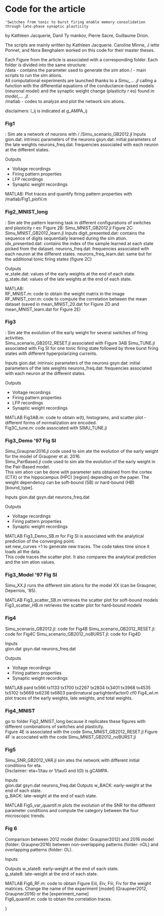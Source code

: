 
# Code for the article 
    'Switches from tonic to burst firing enable memory consolidation through late-phase synaptic plasticity    
by Kathleen Jacquerie, Danil Ty mankov, Pierre Sacre, Guillaume Drion.  

The scripts are mainly written by Kathleen Jacquerie. 
Caroline Minne, J iette Ponnet, and Nora Benghalem worked on this code for their master theses.


Each Figure from the article is associated with a corresponding folder. 
Each folder is divided into the same structure:  
/data - contains the parameter used to generate the sim ation 
/  - main scripts to run the sim ations.  
All computational experiments are launched thanks to a *Simu_... .jl* calling a function with the differential equations of the conductance-based models (neuronal model) and the synaptic weight change (plasticity r es) found in *model_... .jl*.  
/matlab - codes to analyze and plot the network sim ations.  

disclaimers: 
l_ij is indicated at g_AMPA_ij 

### Fig1
 : Sim ate a network of neurons with / /Simu_scenario_GB2012.jl 
Inputs
gion.dat: intrinsic parameters of the neurons 
gsyn.dat: initial parameters of the late weights 
neurons_freq.dat: frequencies associated with each neuron at the different states.

Outputs
- Voltage recordings
- Firing pattern properties
- LFP recordings
- Synaptic weight recordings

MATLAB: Plot traces and quantify firing pattern properties with /matlab/Fig1_plotV.m 

### Fig2_MNIST_long
 : Sim ate the pattern learning task in different configurations of switches and plasticity r es:
Figure 2B: Simu_MNIST_GB2012.jl
Figure 2C: Simu_MNIST_GB2012_learn.jl
Inputs
digit_presented.dat: contains the sequence of digits sequentially learned during the sim ation. 
idx_presented.dat: contains the index of the sample learned at each state picked from the dataset. 
neurons_freq.dat: frequencies associated with each neuron at the different states.
neurons_freq_learn.dat: same but for the additional tonic firing states (figure 2C)

   Outputs     
w_state.dat: values of the early weights at the end of each state.  
g_state.dat: values of the late weights at the end of each state.  
 
MATLAB:  
RF_MNIST.m: code to obtain the weight matrix in the image 
RF_MNIST_corr.m: code to compute the correlation between the mean dataset (saved in mean_MNIST_20.dat for Figure 2D and mean_MNIST_learn.dat for Figure 2E) 
 
### Fig3 
 : Sim ate the evolution of the early weight for several switches of firing activities.  
Simu_scenario_GB2012_RESET.jl associated with Figure 3AB 
Simu_TUNE.jl associated with Fig SI for one tonic firing state followed by three burst firing states with different hyperpolarizing currents.  
 
   Inputs 
    gion.dat: intrinsic parameters of the neurons 
gsyn.dat: initial parameters of the late weights 
neurons_freq.dat: frequencies associated with each neuron at the different states. 
 
   Outputs     
- Voltage recordings 
- Firing pattern properties 
- LFP recordings 
- Synaptic weight recordings 
 
MATLAB 
Fig3AB.m: code to obtain w(t), histograms, and scatter plot - different forms of normalization are encoded.  
Fig3C_tune.m: code associated with SIMU_TUNE.jl 
 
 
### Fig3_Demo  '97 Fig SI 
  
Simu_Graupner2016.jl  code used to sim ate the evolution of the early weight for the model of Graupner et al. 2016.  
Simu_PairBased.jl code used to sim ate the evolution of the early weight in the Pair-Based model.  
This sim ation can be done with parameter sets obtained from the cortex (CTX) or the hippocampus (HPC) [region] depending on the paper. The weight dependency can be soft-bound (SB) or hard-bound (HB) [bound_type].  
 
   Inputs 
    gion.dat 
gsyn.dat 
neurons_freq.dat 
 
   Outputs     
- Voltage recordings 
- Firing pattern properties 
- Synaptic weight recordings 
 
MATLAB 
Fig3_Demo_SB.m for Fig SI is associated with the analytical prediction of the converging point.  
set new_curves =1 to generate new traces. The code takes time since it loads all the data.  
This code traces the scatter plot. It also compares the analytical prediction and the sim ation values.  
 
###  Fig3_Model  '97 Fig SI 
  
Simu_XX.jl runs the different sim ations for the model     XX     (can be Graupner, Deperrois,  '85).  
 
MATLAB 
Fig3_scatter_SB.m retrieves the scatter plot for soft-bound models 
Fig3_scatter_HB.m retrieves the scatter plot for hard-bound models 
 
 
### Fig4 
  
Simu_scenario_GB2012.jl: code for Fig4B 
Simu_scenario_GB2012_RESET.jl: code for Fig4C 
Simu_scenario_GB2012_noBURST.jl: code for Fig4D 
 
   Inputs     
gion.dat 
gsyn.dat 
neurons_freq.dat 
 
   Outputs     
- Voltage recordings 
- Firing pattern properties 
- Synaptic weight recordings 
 
MATLAB 
 pard tx566 tx1133 tx1700 tx2267 tx2834 tx3401 tx3968 tx4535 tx5102 tx5669 tx6236 tx6803 pardirnatural partightenfactor0
 cf0 Fig4_wl.m plot traces of the early weights, late weights, and total weights.  
 
### Fig4_MNIST 
go to folder Fig2_MNIST_long because it replicates these figures with different combinations of switches and plasticity.  
Figure 4E is associated with the code Simu_MNIST_GB2012_RESET.jl 
Figure 4F is accociated with the code Simu_MNIST_GB2012_noBURST.jl 
 
 
### Fig5 
  
Simu_SNR_GB2012_VAR.jl sim ates the network with different initial conditions for eta.  
Disclaimer: eta=1/tau or 1/tauG 
and l(0) is gCAMPA.  
 
Inputs     
gion.dat 
gsyn.dat 
neurons_freq.dat 
Outputs 
w_BACK: early-weight at the end of each state.  
g_BACK: late-weight at the end of each state. 
 
MATLAB 
Fig5_var_quantif.m plots the evolution of the SNR for the different parameter conditions and compute the category between the four microscopic trends.  
 
### Fig 6 
Comparison between 2012 model (folder: Graupner2012) and 2016 model (folder: Graupner2016) between non-overlapping patterns (folder: nOL) and overlapping patterns (folder: OL).  

   Inputs     

   Outputs 
  w_state8: early-weight at the end of each state.  
g_state8: late-weight at the end of each state. 
 
 
MATLAB 
Fig6_RF.m: code to obtain Figure Eiii, Eiv, Fiii, Fiv for the weight matrices. Change the name of the experiment  [model] (Graupner2012, Graupner2016) or the [experiment_name]  
Fig6_quantif.m: code to obtain the correlation traces.  
 

}
